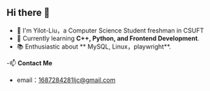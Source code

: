 ## Hi there 👋
- 🌱 I'm Yilot-Liu，a Computer Science Student freshman in CSUFT
- 🚀 Currently learning **C++, Python, and Frontend Development**.
- 📚 Enthusiastic about ** MySQL, Linux，playwright**.
 
-📫 **Contact Me**
- email：1687284281ljc@gmail.com

<!--
**Yilot-Liu/Yilot-Liu** is a ✨ _special_ ✨ repository because its `README.md` (this file) appears on your GitHub profile.

Here are some ideas to get you started:

- 🔭 I’m currently working on ...
- 🌱 I’m currently learning ...
- 👯 I’m looking to collaborate on ...
- 🤔 I’m looking for help with ...
- 💬 Ask me about ...
- 📫 How to reach me: ...
- 😄 Pronouns: ...
- ⚡ Fun fact: ...
-->
